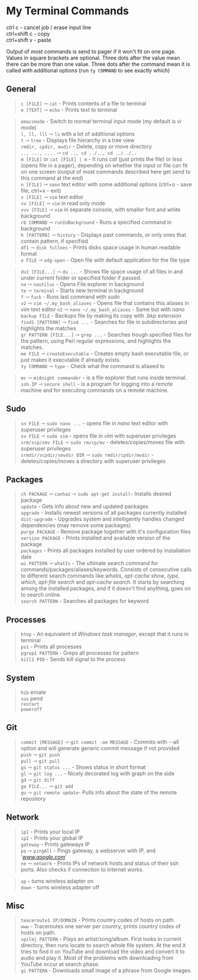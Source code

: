 My Terminal Commands
====================

ctrl c - cancel job / erase input line  
ctrl+shift c - copy  
ctrl+shift v - paste 

Output of most commands is send to pager if it won't fit on one page.  
Values in square brackets are optional. Three dots after the value mean there can be more than one value. Three dots after the command mean it is called with additional options (run `ty COMMAND` to see exactly which)

General
-------
>`c [FILE]` ⇾ `cat` - Prints contents of a file to terminal  
>`e [TEXT]` ⇾ `echo` - Prints text to terminal

>`emacsmode` - Switch to normal terminal input mode (my default is vi mode)  
>`l, ll, lll` ⇾ `ls` with a lot of additional options  
>`t` ⇾  `tree` - Displays file hierarchy in a tree view  
>`rmdir, cpdir, mvdir` - Delete, copy or move directory  
>`.., ..., ....` ⇾  `cd .., cd ../.., cd ../../..`   
>`m [FILE]` or `cat [FILE] | m` -  It runs *cat* (just prints the file) or *less* (opens file in a pager), depending on whether the input or file can fit on one screen (output of most commands described here get send to this command at the end)  
>`n [FILE]` ⇾ `nano` text editor with some additional options (ctrl+o - save file, ctrl+x - exit)   
>`v [FILE]` ⇾ `vim` text editor  
>`vv [FILE]` ⇾ `vim` in read only mode   
>`vvv [FILE]` ⇾ `vim` in separate console, with smaller font and white background  
>`rb COMMAND` ⇾ `runInBackground` - Runs a specified command in background  
>`h [PATTERN]` ⇾ `history` - Displays past commands, or only ones that contain pattern, if specified  
>`df1` ⇾ `disk fullnes` - Prints disks space usage in human readable format  
>`o FILE` ⇾ `xdg-open` - Open file with default application for the file type  

>`du1 [FILE...]` ⇾ `du ...` - Shows file space usage of all files in and under current folder or specified folder if passed.  
>`na` ⇾ `nautilus` - Opens File explorer in background  
>`te` ⇾ `terminal`  - Starts new terminal in background  
>`f` ⇾ `fuck` - Runs last command with sudo  
>`v2` ⇾ `vim ~/.my_bash_aliases` - Opens file that contains this aliases in *vim* text editor
>`n2` ⇾ `nano ~/.my_bash_aliases` - Same but with *nano*
>`backup FILE` - Backups file by making its copy with *.bkp* extension  
>`find1 [PATTERN]` ⇾ `find ...` - Searches for file in subdirectories and highlights the matches  
>`gr PATTERN [FILE...]` ⇾ `grep ...` - Searches trough specified files for the pattern, using Perl regular expressions, and highlights the matches.  
>`me FILE` ⇾ `createExecutable` - Creates empty bash executable file, or just makes it executable if already exists.  
>`ty COMMAND` ⇾ `type` - Check what the command is aliased to  

>`mc` ⇾ `midnight commander` - is a file explorer that runs inside terminal.  
>`ssh IP` ⇾ `secure shell` -  is a program for logging into a remote machine and for executing commands on a remote machine.    

Sudo
----
>`sn FILE` ⇾ `sudo nano ...` - opens file in *nano* text editor with superuser privileges  
>`sv FILE` ⇾ `sudo vim` - opens file in *vim* with superuser privileges  
>`srm/scp/smv FILE` ⇾ `sudo rm/cp/mv` - deletes/copies/moves file with superuser privileges  
>`srmdir/scpdir/smvdir DIR` ⇾ `sudo rmdir/cpdir/mvdir` - deletes/copies/moves a directory with superuser privileges  

Packages
--------
>`ch PACKAGE` ⇾ `canhaz` ⇾ `sudo apt-get install`- Installs desired package  
>`update` - Gets info about new and updated packages  
>`upgrade` - Installs newest versions of all packages currently installed  
>`dist-upgrade` - Upgrades system and intelligently handles changed dependencies (may remove some packages)  
>`purge PACKAGE` - Remove package together with it's configuration files  
>`version PACKAGE` - Prints installed and available version of the package  
>`packages` - Prints all packages installed by user ordered by installation date  
>`wi PATTERN` ⇾ `whatIs` - The ultimate search command for commands/packages/aliases/keywords. Consists of consecutive calls to different search commands like *whatis*, *apt-cache show*, *type, which*, *apt-file search* and *apt-cache search*. It starts by searching among the installed packages, and if it doesn't find anything, goes on to search online.  
>`search PATTERN` - Searches all packages for keyword  

Processes
---------
>`htop` - An equivalent of *Windows task manager*, except that it runs in terminal  
>`ps1` - Prints all processes  
>`pgrep1 PATTERN` - Greps all processes for pattern  
>`kill1 PID` - Sends kill signal to the process  

System
-----
>`hib` ernate  
>`sus` pend  
>`restart`  
>`poweroff`  

Git
---
>`commit [MESSAGE]` ⇾ `git commit -am MESSAGE` - Commits with --all option and  will generate generic commit message if not provided  
>`push` ⇾ `git push`  
>`pull` ⇾ `git pull`  
>`gs` ⇾ `git status ...` - Shows status in short format  
>`gl` ⇾ `git log ...` - Nicely decorated log with graph on the side  
>`gd` ⇾ `git diff`  
>`ga FILE...` ⇾ `git add`  
>`gu` ⇾ `git remote update`- Pulls info about the state of the remote repository

Network
-------
>`ip1` - Prints your local IP  
>`ip2` - Prints your global IP  
>`gateway` - Prints gateways IP  
>`pa` ⇾ `pingAll` - Pings gateway, a webserver with IP, and '_www.google.com_'  
>`ne` ⇾ `network` - Prints IPs of network hosts and status of their ssh ports. Also checks if connection to internet works.  

>`up` - turns wireless adapter on  
>`down` - turns wireless adapter off  

Misc
----
>`teaceroute1 IP/DOMAIN` - Prints country codes of hosts on path.  
>`www` - Traceroutes one server per country, prints country codes of hosts on path.   
>`spilej PATTERN` - Plays an artist/song/album. First looks in current directory, then runs locate to search whole file system. At the end it tries to find it on YouTube and download the video and convert it to audio and play it. Most of the problems with downloading from YouTube occur at search phase.  
>`gi PATTERN` - Downloads small image of a phrase from Google images.  





